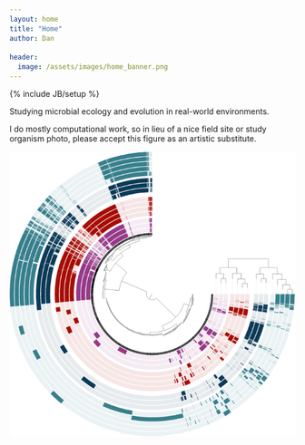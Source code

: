 ```yaml
---
layout: home
title: "Home"
author: Dan

header:
  image: /assets/images/home_banner.png
---
```

{% include JB/setup %}

Studying microbial ecology and evolution in real-world environments.

I do mostly computational work, so in lieu of a nice field site or study organism photo, please accept this figure as an artistic substitute.

![](/assets/images/capno_anvio.png)